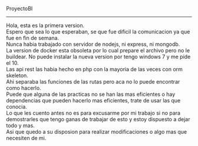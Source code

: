 ProyectoBI

***
Hola, esta es la primera version.
<br>Espero que sea lo que esperaban, se que fue dificil la comunicacion ya que fue en fin de semana.<br>
Nunca habia trabajado con servidor de nodejs, ni express, ni mongodb.<br>
La version de docker esta obsoleta por lo cual prepare el archivo pero no le buildear. No puede instalar la nueva version por tengo windows 7 y me pide el 10.
<br>Las api rest las habia hecho en php con la mayoria de las veces con orm skeleton.
<br>Ahi separaba las funciones de las rutas pero aca no lo puede encontrar como hacerlo.
<br>Puede que alguna de las practicas no se han las mas eficientes o hay dependencias que pueden hacerlo mas eficientes, trate de usar las que conocia.
<br>Lo que les cuento antes no es para excusarme por mi trabajo si no para demostrarles que tengo ganas de trabajar de esto y estoy dispuesto a dejar todo y mas.
<br>Asi que quedo a su disposion para realizar modificaciones o algo mas que necesiten de mi.

